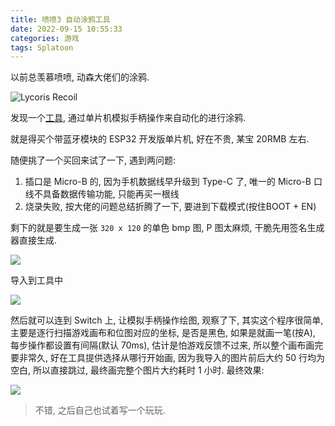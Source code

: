 ```yaml
---
title: 喷喷3 自动涂鸦工具
date: 2022-09-15 10:55:33
categories: 游戏
tags: Splatoon
---
```


以前总羡慕喷喷, 动森大佬们的涂鸦.

![Lycoris Recoil](/img/20220915105625.png)

发现一个[工具](https://github.com/jiangotto/AutoSplatoon), 通过单片机模拟手柄操作来自动化的进行涂鸦.

就是得买个带蓝牙模块的 ESP32 开发版单片机, 好在不贵, 某宝 20RMB 左右.

随便挑了一个买回来试了一下, 遇到两问题:

1. 插口是 Micro-B 的, 因为手机数据线早升级到 Type-C 了, 唯一的 Micro-B 口线不具备数据传输功能, 只能再买一根线
2. 烧录失败, 按大佬的问题总结折腾了一下, 要进到下载模式(按住BOOT + EN)

剩下的就是要生成一张 `320 x 120` 的单色 bmp 图, P 图太麻烦, 干脆先用签名生成器直接生成.

![](/img/20220915111601.png)

导入到工具中

![](/img/20220915111749.png)

然后就可以连到 Switch 上, 让模拟手柄操作绘图, 观察了下, 其实这个程序很简单, 主要是逐行扫描游戏画布和位图对应的坐标, 是否是黑色, 如果是就画一笔(按A), 每步操作都设置有间隔(默认 70ms), 估计是怕游戏反馈不过来, 所以整个画布画完要非常久, 好在工具提供选择从哪行开始画, 因为我导入的图片前后大约 50 行均为空白, 所以直接跳过, 最终画完整个图片大约耗时 1 小时. 最终效果:

![](/img/20220915112645.png)

> 不错, 之后自己也试着写一个玩玩.
